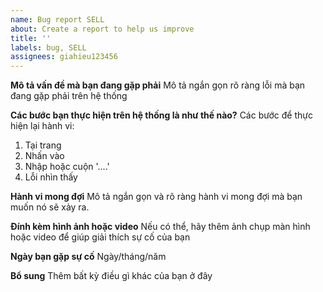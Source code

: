 ```yaml
---
name: Bug report SELL
about: Create a report to help us improve
title: ''
labels: bug, SELL
assignees: giahieu123456
---
```


**Mô tả vấn đề mà bạn đang gặp phải**
Mô tả ngắn gọn rõ ràng lỗi mà bạn đang gặp phải trên hệ thống

**Các bước bạn thực hiện trên hệ thống là như thế nào?**
Các bước để thực hiện lại hành vi:

1. Tại trang
2. Nhấn vào
3. Nhập hoặc cuộn '....'
4. Lỗi nhìn thấy

**Hành vi mong đợi**
Mô tả ngắn gọn và rõ ràng hành vi mong đợi mà bạn muốn nó sẽ xảy ra.

**Đính kèm hình ảnh hoặc video**
Nếu có thể, hãy thêm ảnh chụp màn hình hoặc video để giúp giải thích sự cố của bạn

**Ngày bạn gặp sự cố**
Ngày/tháng/năm

**Bổ sung**
Thêm bất kỳ điều gì khác của bạn ở đây
